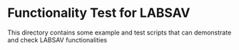 # Functionality Test for LABSAV

This directory contains some example and test scripts that can demonstrate and check LABSAV functionalities
